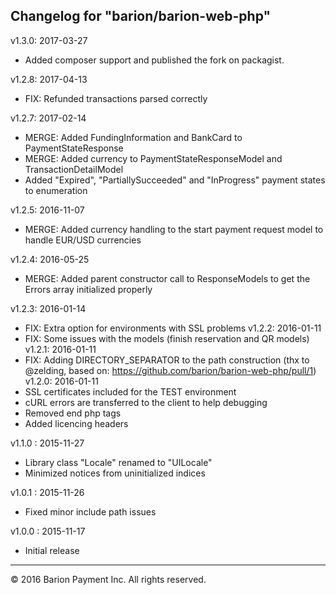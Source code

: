 Changelog for "barion/barion-web-php"
----------------------------------------

v1.3.0: 2017-03-27
- Added composer support and published the fork on packagist.

v1.2.8:  2017-04-13
- FIX:  Refunded transactions parsed correctly

v1.2.7:  2017-02-14
- MERGE: Added FundingInformation and BankCard to PaymentStateResponse
- MERGE: Added currency to PaymentStateResponseModel and TransactionDetailModel
- Added "Expired", "PartiallySucceeded" and "InProgress" payment states to enumeration

v1.2.5:  2016-11-07
- MERGE: Added currency handling to the start payment request model to handle EUR/USD currencies

v1.2.4:  2016-05-25
- MERGE: Added parent constructor call to ResponseModels to get the Errors array initialized properly

v1.2.3:  2016-01-14
- FIX: Extra option for environments with SSL problems
v1.2.2:  2016-01-11
- FIX: Some issues with the models (finish reservation and QR models)
v1.2.1:  2016-01-11
- FIX: Adding DIRECTORY_SEPARATOR to the path construction (thx to @zelding, based on: https://github.com/barion/barion-web-php/pull/1)
v1.2.0:  2016-01-11
- SSL certificates included for the TEST environment
- cURL errors are transferred to the client to help debugging
- Removed end php tags
- Added licencing headers

v1.1.0 : 2015-11-27
- Library class "Locale" renamed to "UILocale"
- Minimized notices from uninitialized indices

v1.0.1 : 2015-11-26
- Fixed minor include path issues

v1.0.0 : 2015-11-17
- Initial release

----------------------------------------
© 2016 Barion Payment Inc.
All rights reserved.
